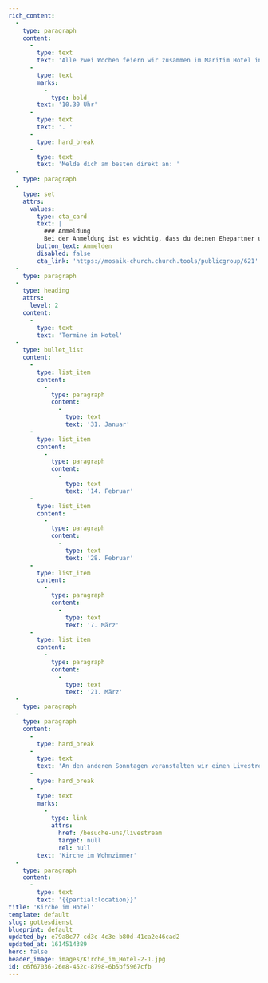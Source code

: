 ```yaml
---
rich_content:
  -
    type: paragraph
    content:
      -
        type: text
        text: 'Alle zwei Wochen feiern wir zusammen im Maritim Hotel in Stuttgart Mitte und du bist herzlich eingeladen dabei zu sein! Los geht’s immer um '
      -
        type: text
        marks:
          -
            type: bold
        text: '10.30 Uhr'
      -
        type: text
        text: '. '
      -
        type: hard_break
      -
        type: text
        text: 'Melde dich am besten direkt an: '
  -
    type: paragraph
  -
    type: set
    attrs:
      values:
        type: cta_card
        text: |
          ### Anmeldung
          Bei der Anmeldung ist es wichtig, dass du deinen Ehepartner und Kinder angibst, beziehungsweise ihr euch als WG einzeln anmeldet und in das Kommentarfeld schreibt, zu welcher WG ihr gehört. Dann wissen wir, wer zusammensitzen kann.
        button_text: Anmelden
        disabled: false
        cta_link: 'https://mosaik-church.church.tools/publicgroup/621'
  -
    type: paragraph
  -
    type: heading
    attrs:
      level: 2
    content:
      -
        type: text
        text: 'Termine im Hotel'
  -
    type: bullet_list
    content:
      -
        type: list_item
        content:
          -
            type: paragraph
            content:
              -
                type: text
                text: '31. Januar'
      -
        type: list_item
        content:
          -
            type: paragraph
            content:
              -
                type: text
                text: '14. Februar'
      -
        type: list_item
        content:
          -
            type: paragraph
            content:
              -
                type: text
                text: '28. Februar'
      -
        type: list_item
        content:
          -
            type: paragraph
            content:
              -
                type: text
                text: '7. März'
      -
        type: list_item
        content:
          -
            type: paragraph
            content:
              -
                type: text
                text: '21. März'
  -
    type: paragraph
  -
    type: paragraph
    content:
      -
        type: hard_break
      -
        type: text
        text: 'An den anderen Sonntagen veranstalten wir einen Livestream: '
      -
        type: hard_break
      -
        type: text
        marks:
          -
            type: link
            attrs:
              href: /besuche-uns/livestream
              target: null
              rel: null
        text: 'Kirche im Wohnzimmer'
  -
    type: paragraph
    content:
      -
        type: text
        text: '{{partial:location}}'
title: 'Kirche im Hotel'
template: default
slug: gottesdienst
blueprint: default
updated_by: e79a8c77-cd3c-4c3e-b80d-41ca2e46cad2
updated_at: 1614514389
hero: false
header_image: images/Kirche_im_Hotel-2-1.jpg
id: c6f67036-26e8-452c-8798-6b5bf5967cfb
---
```

